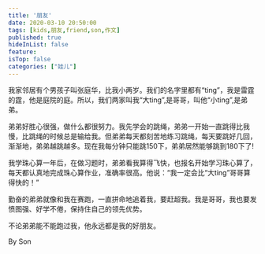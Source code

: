 ```yaml
---
title: '朋友'
date: 2020-03-10 20:50:00
tags: [kids,朋友,friend,son,作文]
published: true
hideInList: false
feature: 
isTop: false
categories: ["娃儿"]
---
```


我家邻居有个男孩子叫张庭华，比我小两岁。我们的名字里都有“ting”，我是雷霆的霆，他是庭院的庭。所以，我们两家叫我“大ting”,是哥哥，叫他“小ting”,是弟弟。

<!-- more -->

弟弟好胜心很强，做什么都很努力。我先学会的跳绳，弟弟一开始一直跳得比我慢，比跳绳的时候总是输给我。但弟弟每天都刻苦地练习跳绳，每天要跳好几回，渐渐地，弟弟越跳越多。现在我每分钟只能跳150下，弟弟居然能够跳到180下了!

我学珠心算一年后，在做习题时，弟弟看我算得飞快，也报名开始学习珠心算了，每天都认真地完成珠心算作业，准确率很高。他说：“我一定会比“大ting”哥哥算得快的！”

勤奋的弟弟就像和我在赛跑，一直拼命地追着我，要赶超我。我是哥哥，我也要发愤图强、好学不倦，保持住自己的领先优势。

不论弟弟能不能跑过我，他永远都是我的好朋友。

By Son




